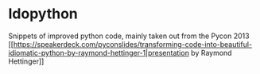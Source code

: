Idopython
=========

Snippets of improved python code, mainly taken out from the Pycon 2013 [[https://speakerdeck.com/pyconslides/transforming-code-into-beautiful-idiomatic-python-by-raymond-hettinger-1|presentation by Raymond Hettinger]]
